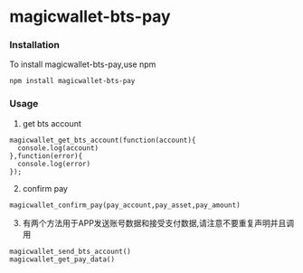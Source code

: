 # magicwallet-bts-pay 

### Installation
To install magicwallet-bts-pay,use npm

```
npm install magicwallet-bts-pay 
```

### Usage

1. get bts account

```
magicwallet_get_bts_account(function(account){
  console.log(account)
},function(error){
  console.log(error)
});
```

2. confirm pay

```
magicwallet_confirm_pay(pay_account,pay_asset,pay_amount)
```

3. 有两个方法用于APP发送账号数据和接受支付数据,请注意不要重复声明并且调用
```
magicwallet_send_bts_account()
magicwallet_get_pay_data()
```
